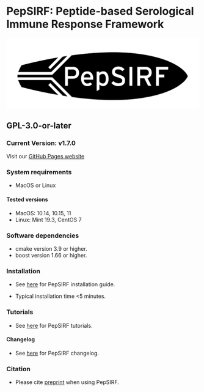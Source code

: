 # PepSIRF: Peptide-based Serological Immune Response Framework

<img src="./img/logo.png" alt="Your image title" width="1024"/>

## GPL-3.0-or-later

### Current Version: v1.7.0

Visit our [GitHub Pages website](https://ladnerlab.github.io/PepSIRF/)

### System requirements
- MacOS or Linux

#### Tested versions
- MacOS: 10.14, 10.15, 11
- Linux: Mint 19.3, CentOS 7

### Software dependencies
- cmake version 3.9 or higher.
- boost version 1.66 or higher.

### Installation

- See [here](https://ladnerlab.github.io/PepSIRF/installation/) for PepSIRF installation guide.

- Typical installation time <5 minutes. 

### Tutorials

- See [here](https://ladnerlab.github.io/PepSIRF/pepsirf-tutorials/) for PepSIRF tutorials.

#### Changelog

- See [here](https://ladnerlab.github.io/PepSIRF/changelog/) for PepSIRF changelog.

### Citation

- Please cite [preprint](https://arxiv.org/abs/2007.05050) when using PepSIRF. 
